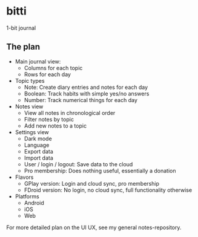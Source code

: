 # bitti
1-bit journal


## The plan

- Main journal view:
  - Columns for each topic
  - Rows for each day
- Topic types
  - Note: Create diary entries and notes for each day
  - Boolean: Track habits with simple yes/no answers
  - Number: Track numerical things for each day
- Notes view
  - View all notes in chronological order
  - Filter notes by topic
  - Add new notes to a topic
- Settings view
  - Dark mode
  - Language
  - Export data
  - Import data
  - User / login / logout: Save data to the cloud
  - Pro membership: Does nothing useful, essentially a donation
- Flavors
  - GPlay version: Login and cloud sync, pro membership
  - FDroid version: No login, no cloud sync, full functionality otherwise
- Platforms
  - Android
  - iOS
  - Web

For more detailed plan on the UI UX, see my general notes-repository.
